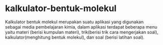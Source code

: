 # kalkulator-bentuk-molekul
Kalkulator bentuk molekul merupakan suatu aplikasi yang digunakan sebagai media pembelajaran kimia, dalam aplikasi terdapat beberapa menu yaitu materi (berisi kumpulan materi), trik(berisi trik cara mengerjakan soal), kalkulator(menghitung bentuk molekul), dan soal (berisi latihan soal).
